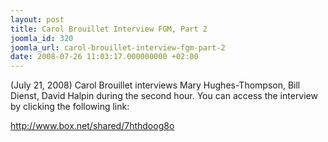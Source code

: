 ```yaml
---
layout: post
title: Carol Brouillet Interview FGM, Part 2
joomla_id: 320
joomla_url: carol-brouillet-interview-fgm-part-2
date: 2008-07-26 11:03:17.000000000 +02:00
---
```

(July 21, 2008) Carol Brouillet interviews Mary Hughes-Thompson, Bill Dienst, David Halpin during the second hour. You can access the interview by clicking the following link:<p><a href="http://www.box.net/shared/7hthdoog8o">http://www.box.net/shared/7hthdoog8o</a></p>
